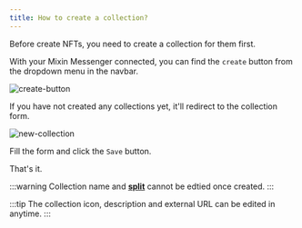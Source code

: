 ```yaml
---
title: How to create a collection?
---
```


Before create NFTs, you need to create a collection for them first.

With your Mixin Messenger connected, you can find the `create` button from the dropdown menu in the navbar.

![create-button](@site/static/img/docs/tutorials/create.png)

If you have not created any collections yet, it'll redirect to the collection form.

![new-collection](@site/static/img/docs/tutorials/new-collection.png)

Fill the form and click the `Save` button.

That's it.

:::warning
Collection name and **[split](../faq/fee-royalty-and-split.md)** cannot be edtied once created.
:::

:::tip
The collection icon, description and external URL can be edited in anytime.
:::
